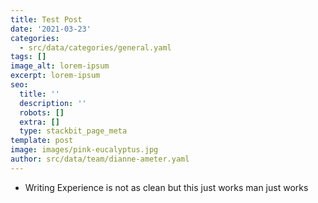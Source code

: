 ```yaml
---
title: Test Post
date: '2021-03-23'
categories:
  - src/data/categories/general.yaml
tags: []
image_alt: lorem-ipsum
excerpt: lorem-ipsum
seo:
  title: ''
  description: ''
  robots: []
  extra: []
  type: stackbit_page_meta
template: post
image: images/pink-eucalyptus.jpg
author: src/data/team/dianne-ameter.yaml
---
```

*   Writing Experience is not as clean but this just works man just works
